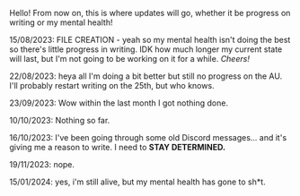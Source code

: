 Hello! From now on, this is where updates will go, whether it be progress on writing or my mental health!

15/08/2023: FILE CREATION - yeah so my mental health isn't doing the best so there's little progress in writing. IDK how much longer my current state will last, but I'm
not going to be working on it for a while. <i>Cheers!</i>

22/08/2023: heya all I'm doing a bit better but still no progress on the AU. I'll probably restart writing on the 25th, but who knows.

23/09/2023: Wow within the last month I got nothing done.

10/10/2023: Nothing so far.

16/10/2023: I've been going through some old Discord messages... and it's giving me a reason to write. I need to <b>STAY DETERMINED.</b>

19/11/2023: nope.

15/01/2024: yes, i'm still alive, but my mental health has gone to sh*t.
